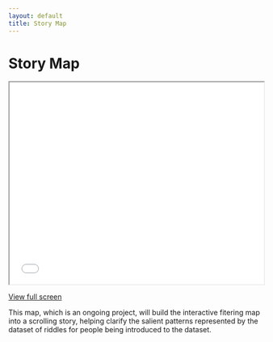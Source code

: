 ```yaml
---
layout: default
title: Story Map
---
```

# Story Map

<iframe src="visualizations/story.html"
        width="100%" height="400px">
</iframe>
<p><a href="visualizations/story" target="_blank">View full screen</a></p>

This map, which is an ongoing project, will build the interactive fitering map into a scrolling story, helping clarify the salient patterns represented by the dataset of riddles for people being introduced to the dataset.